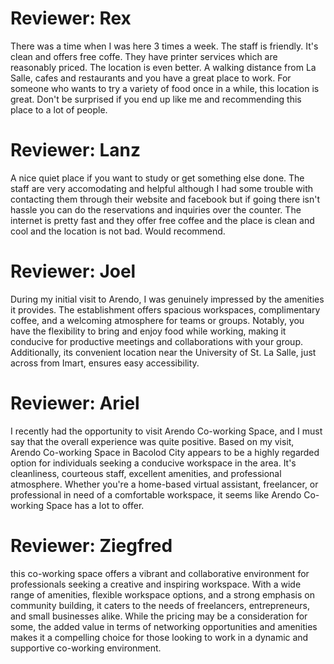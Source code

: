 # Reviewer: Rex


There was a time when I was here 3 times a week. The staff is friendly. It's clean and offers free coffe. They have printer services which are reasonably priced. 
The location is even better. A walking distance from La Salle, cafes and restaurants and you have a great place to work. For someone who wants to try a variety of food once in a while, this location is great. Don't be surprised if you end up like me and recommending this place to a lot of people.  


# Reviewer: Lanz

A nice quiet place if you want to study or get something else done. The staff are very accomodating and helpful although I had some trouble with contacting them through their website and facebook but if going there isn't hassle you can do the reservations and inquiries over the counter. The internet is pretty fast and they offer free coffee and the place is clean and cool and the location is not bad. Would recommend.

# Reviewer: Joel

During my initial visit to Arendo, I was genuinely impressed by the amenities it provides. The establishment offers spacious workspaces, complimentary coffee, and a welcoming atmosphere for teams or groups. Notably, you have the flexibility to bring and enjoy food while working, making it conducive for productive meetings and collaborations with your group. Additionally, its convenient location near the University of St. La Salle, just across from Imart, ensures easy accessibility.

# Reviewer: Ariel

I recently had the opportunity to visit Arendo Co-working Space, and I must say that the overall experience was quite positive. Based on my visit, Arendo Co-working Space in Bacolod City appears to be a highly regarded option for individuals seeking a conducive workspace in the area. It's cleanliness, courteous staff, excellent amenities, and professional atmosphere. Whether you're a home-based virtual assistant, freelancer, or professional in need of a comfortable workspace, it seems like Arendo Co-working Space has a lot to offer.

# Reviewer: Ziegfred

this co-working space offers a vibrant and collaborative environment for professionals seeking a creative and inspiring workspace. With a wide range of amenities, flexible workspace options, and a strong emphasis on community building, it caters to the needs of freelancers, entrepreneurs, and small businesses alike. While the pricing may be a consideration for some, the added value in terms of networking opportunities and amenities makes it a compelling choice for those looking to work in a dynamic and supportive co-working environment.

 

